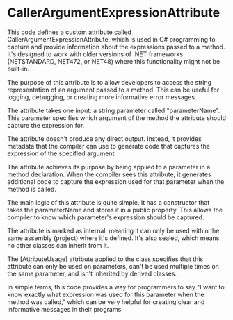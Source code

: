 # CallerArgumentExpressionAttribute

This code defines a custom attribute called CallerArgumentExpressionAttribute, which is used in C# programming to capture and provide information about the expressions passed to a method. It's designed to work with older versions of .NET frameworks (NETSTANDARD, NET472, or NET48) where this functionality might not be built-in.

The purpose of this attribute is to allow developers to access the string representation of an argument passed to a method. This can be useful for logging, debugging, or creating more informative error messages.

The attribute takes one input: a string parameter called "parameterName". This parameter specifies which argument of the method the attribute should capture the expression for.

The attribute doesn't produce any direct output. Instead, it provides metadata that the compiler can use to generate code that captures the expression of the specified argument.

The attribute achieves its purpose by being applied to a parameter in a method declaration. When the compiler sees this attribute, it generates additional code to capture the expression used for that parameter when the method is called.

The main logic of this attribute is quite simple. It has a constructor that takes the parameterName and stores it in a public property. This allows the compiler to know which parameter's expression should be captured.

The attribute is marked as internal, meaning it can only be used within the same assembly (project) where it's defined. It's also sealed, which means no other classes can inherit from it.

The [AttributeUsage] attribute applied to the class specifies that this attribute can only be used on parameters, can't be used multiple times on the same parameter, and isn't inherited by derived classes.

In simple terms, this code provides a way for programmers to say "I want to know exactly what expression was used for this parameter when the method was called," which can be very helpful for creating clear and informative messages in their programs.